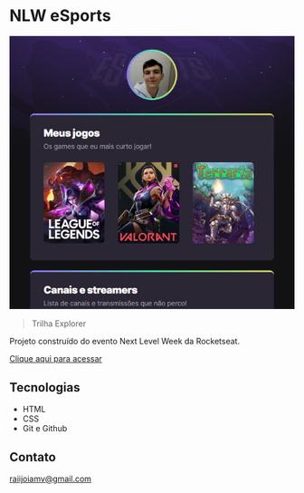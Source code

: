# NLW eSports 

![preview](./.github/preview.png)

> Trilha Explorer

Projeto construído do evento Next Level Week da Rocketseat.

[Clique aqui para acessar](https://raijoia.github.io/nlw-esports-explorer/)

## Tecnologias

- HTML
- CSS
- Git e Github

## Contato

raiijoiamv@gmail.com